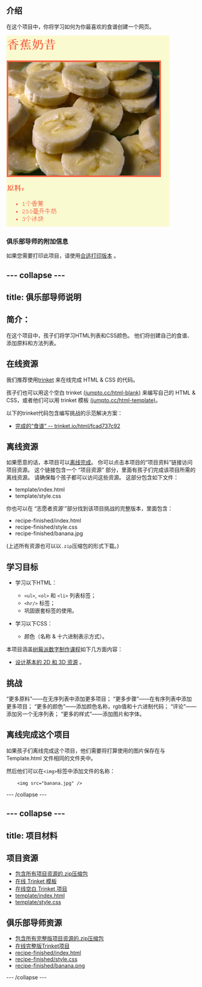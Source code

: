 ## 介绍

在这个项目中，你将学习如何为你最喜欢的食谱创建一个网页。

![screenshot](images/recipe-final.png)

### 俱乐部导师的附加信息

如果您需要打印此项目，请使用[合适打印版本](https://projects.raspberrypi.org/zh-CN/projects/recipe/print) 。

--- collapse ---
---
title: 俱乐部导师说明
---

## 简介：

在这个项目中，孩子们将学习HTML列表和CSS颜色。 他们将创建自己的食谱、添加原料和方法列表。

## 在线资源

我们推荐使用[trinket](https://trinket.io/) 来在线完成 HTML & CSS 的代码。

孩子们也可以用这个空白 trinket [(jumpto.cc/html-blank)](http://jumpto.cc/html-blank) 来编写自己的 HTML & CSS，或者他们可以用 trinket 模板 [(jumpto.cc/html-template)](http://jumpto.cc/html-template)。

以下的trinket代码包含编写挑战的示范解决方案：

+ [完成的“食谱” -- trinket.io/html/fcad737c92](https://trinket.io/html/fcad737c92)

## 离线资源

如果愿意的话，本项目可以[离线完成](https://www.codeclubprojects.org/en-GB/resources/webdev-working-offline/)。 你可以点击本项目的“项目资料”链接访问项目资源。 这个链接包含一个 “项目资源” 部分，里面有孩子们完成该项目所需的离线资源。 请确保每个孩子都可以访问这些资源。 这部分包含如下文件：

+ template/index.html
+ template/style.css

你也可以在 “志愿者资源'”部分找到该项目挑战的完整版本，里面包含：

+ recipe-finished/index.html
+ recipe-finished/style.css
+ recipe-finished/banana.jpg

(上述所有资源也可以以`.zip`压缩包的形式下载。)

## 学习目标

+ 学习以下HTML：
    
    + `<ul>`, `<ol>` 和 `<li>` 列表标签；
    + `<hr/>` 标签；
    + 巩固嵌套标签的使用。

+ 学习以下CSS：
    
    + 颜色（名称 & 十六进制表示方式）。

本项目涵盖[树莓派数字制作课程](http://rpf.io/curriculum)如下几方面内容：

+ [设计基本的 2D 和 3D 资源](https://www.raspberrypi.org/curriculum/design/creator) 。

## 挑战

“更多原料”——在无序列表中添加更多项目； “更多步骤”——在有序列表中添加更多项目； “更多的颜色”——添加颜色名称，rgb值和十六进制代码； “评论”——添加另一个无序列表； “更多的样式”——添加图片和字体。

## 离线完成这个项目

如果孩子们离线完成这个项目，他们需要将打算使用的图片保存在与Template.html 文件相同的文件夹中。

然后他们可以在`<img>`标签中添加文件的名称：
```
    <img src="banana.jpg" />
```    

--- /collapse ---

--- collapse ---
---
title: 项目材料
---

## 项目资源

+ [包含所有项目资源的.zip压缩包](resources/recipe-project-resources.zip)
+ [在线 Trinket 模板](http://jumpto.cc/trinket-template)
+ [在线空白 Trinket 项目](http://jumpto.cc/trinket-blank)
+ [template/index.html](resources/template-index.html)
+ [template/style.css](resources/template-style.css)

## 俱乐部导师资源

+ [包含所有完整版项目资源的.zip压缩包](resources/recipe-volunteer-resources.zip)
+ [在线完整版Trinket项目](https://trinket.io/html/fcad737c92)
+ [recipe-finished/index.html](resources/recipe-finished-index.html)
+ [recipe-finished/style.css](resources/recipe-finished-style.css)
+ [recipe-finished/banana.png](resources/recipe-finished-banana.png)

--- /collapse ---